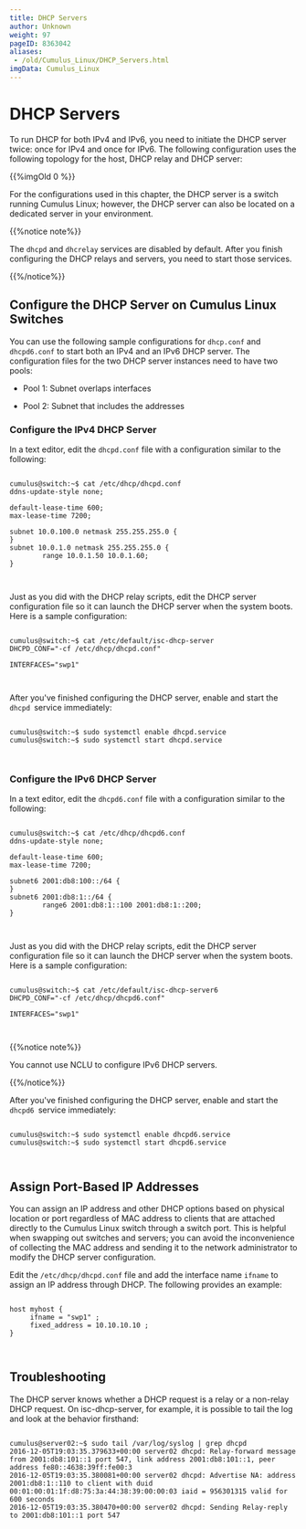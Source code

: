 ```yaml
---
title: DHCP Servers
author: Unknown
weight: 97
pageID: 8363042
aliases:
 - /old/Cumulus_Linux/DHCP_Servers.html
imgData: Cumulus_Linux
---
```

# DHCP Servers

To run DHCP for both IPv4 and IPv6, you need to initiate the DHCP server
twice: once for IPv4 and once for IPv6. The following configuration uses
the following topology for the host, DHCP relay and DHCP server:

{{%imgOld 0 %}}

For the configurations used in this chapter, the DHCP server is a switch
running Cumulus Linux; however, the DHCP server can also be located on a
dedicated server in your environment.

{{%notice note%}}

The `dhcpd` and `dhcrelay` services are disabled by default. After you
finish configuring the DHCP relays and servers, you need to start those
services.

{{%/notice%}}

## Configure the DHCP Server on Cumulus Linux Switches

You can use the following sample configurations for `dhcp.conf` and
`dhcpd6.conf` to start both an IPv4 and an IPv6 DHCP server. The
configuration files for the two DHCP server instances need to have two
pools:

  - Pool 1: Subnet overlaps interfaces

  - Pool 2: Subnet that includes the addresses

### Configure the IPv4 DHCP Server

In a text editor, edit the `dhcpd.conf` file with a configuration
similar to the following:

``` 
                   
cumulus@switch:~$ cat /etc/dhcp/dhcpd.conf
ddns-update-style none;
 
default-lease-time 600;
max-lease-time 7200;
 
subnet 10.0.100.0 netmask 255.255.255.0 {
}
subnet 10.0.1.0 netmask 255.255.255.0 {
        range 10.0.1.50 10.0.1.60;
}
   
    
```

Just as you did with the DHCP relay scripts, edit the DHCP server
configuration file so it can launch the DHCP server when the system
boots. Here is a sample configuration:

``` 
                   
cumulus@switch:~$ cat /etc/default/isc-dhcp-server
DHCPD_CONF="-cf /etc/dhcp/dhcpd.conf"
 
INTERFACES="swp1"
   
    
```

After you've finished configuring the DHCP server, enable and start the
` dhcpd  `service immediately:

``` 
                   
cumulus@switch:~$ sudo systemctl enable dhcpd.service
cumulus@switch:~$ sudo systemctl start dhcpd.service
   
    
```

### Configure the IPv6 DHCP Server

In a text editor, edit the `dhcpd6.conf` file with a configuration
similar to the following:

``` 
                   
cumulus@switch:~$ cat /etc/dhcp/dhcpd6.conf
ddns-update-style none;
 
default-lease-time 600;
max-lease-time 7200;
 
subnet6 2001:db8:100::/64 {
}
subnet6 2001:db8:1::/64 {
        range6 2001:db8:1::100 2001:db8:1::200;
}
   
    
```

Just as you did with the DHCP relay scripts, edit the DHCP server
configuration file so it can launch the DHCP server when the system
boots. Here is a sample configuration:

``` 
                   
cumulus@switch:~$ cat /etc/default/isc-dhcp-server6
DHCPD_CONF="-cf /etc/dhcp/dhcpd6.conf"
 
INTERFACES="swp1"
   
    
```

{{%notice note%}}

You cannot use NCLU to configure IPv6 DHCP servers.

{{%/notice%}}

After you've finished configuring the DHCP server, enable and start the
` dhcpd6  `service immediately:

``` 
                   
cumulus@switch:~$ sudo systemctl enable dhcpd6.service
cumulus@switch:~$ sudo systemctl start dhcpd6.service
   
    
```

## Assign Port-Based IP Addresses

You can assign an IP address and other DHCP options based on physical
location or port regardless of MAC address to clients that are attached
directly to the Cumulus Linux switch through a switch port. This is
helpful when swapping out switches and servers; you can avoid the
inconvenience of collecting the MAC address and sending it to the
network administrator to modify the DHCP server configuration.

Edit the `/etc/dhcp/dhcpd.conf` file and add the interface name `ifname`
to assign an IP address through DHCP. The following provides an example:

``` 
                   
host myhost {
     ifname = "swp1" ;
     fixed_address = 10.10.10.10 ;
}
   
    
```

## Troubleshooting

The DHCP server knows whether a DHCP request is a relay or a non-relay
DHCP request. On isc-dhcp-server, for example, it is possible to tail
the log and look at the behavior firsthand:

``` 
                   
cumulus@server02:~$ sudo tail /var/log/syslog | grep dhcpd
2016-12-05T19:03:35.379633+00:00 server02 dhcpd: Relay-forward message from 2001:db8:101::1 port 547, link address 2001:db8:101::1, peer address fe80::4638:39ff:fe00:3
2016-12-05T19:03:35.380081+00:00 server02 dhcpd: Advertise NA: address 2001:db8:1::110 to client with duid 00:01:00:01:1f:d8:75:3a:44:38:39:00:00:03 iaid = 956301315 valid for 600 seconds
2016-12-05T19:03:35.380470+00:00 server02 dhcpd: Sending Relay-reply to 2001:db8:101::1 port 547
   
    
```
